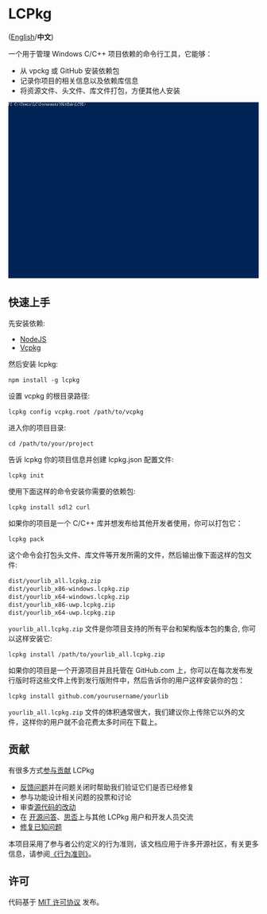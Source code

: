 # LCPkg

([English](README.md)/**中文**)

一个用于管理 Windows C/C++ 项目依赖的命令行工具，它能够：

- 从 vpckg 或 GitHub 安装依赖包
- 记录你项目的相关信息以及依赖库信息
- 将资源文件、头文件、库文件打包，方便其他人安装

[![Screenshot](assets/lcpkg-screenshot.gif)](assets/lcpkg-screenshot.gif)

## 快速上手

先安装依赖:

- [NodeJS](https://nodejs.org/en/)
- [Vcpkg](https://github.com/microsoft/vcpkg)

然后安装 lcpkg:

    npm install -g lcpkg

设置 vcpkg 的根目录路径:

    lcpkg config vcpkg.root /path/to/vcpkg

进入你的项目目录:

    cd /path/to/your/project

告诉 lcpkg 你的项目信息并创建 lcpkg.json 配置文件:

    lcpkg init

使用下面这样的命令安装你需要的依赖包:

    lcpkg install sdl2 curl

如果你的项目是一个 C/C++ 库并想发布给其他开发者使用，你可以打包它：

    lcpkg pack

这个命令会打包头文件、库文件等开发所需的文件，然后输出像下面这样的包文件:

    dist/yourlib_all.lcpkg.zip
    dist/yourlib_x86-windows.lcpkg.zip
    dist/yourlib_x64-windows.lcpkg.zip
    dist/yourlib_x86-uwp.lcpkg.zip
    dist/yourlib_x64-uwp.lcpkg.zip

`yourlib_all.lcpkg.zip` 文件是你项目支持的所有平台和架构版本包的集合, 你可以这样安装它:

    lcpkg install /path/to/yourlib_all.lcpkg.zip

如果你的项目是一个开源项目并且托管在 GitHub.com 上，你可以在每次发布发行版时将这些文件上传到发行版附件中，然后告诉你的用户这样安装你的包：

    lcpkg install github.com/yourusername/yourlib

`yourlib_all.lcpkg.zip` 文件的体积通常很大，我们建议你上传除它以外的文件，这样你的用户就不会花费太多时间在下载上。

## 贡献

有很多方式[参与贡献](CONTRIBUTING.zh-cn.md) LCPkg

- [反馈问题](https://github.com/lc-soft/lcpkg/issues)并在问题关闭时帮助我们验证它们是否已经修复
- 参与功能设计相关问题的投票和讨论
- 审查[源代码的改动](https://github.com/lc-soft/lcpkg/pulls)
- 在 [开源问答](https://www.oschina.net/question/ask)、[思否](https://segmentfault.com/)上与其他 LCPkg 用户和开发人员交流
- [修复已知问题](CONTRIBUTING.zh-cn.md)

本项目采用了参与者公约定义的行为准则，该文档应用于许多开源社区，有关更多信息，请参阅[《行为准则》](CODE_OF_CONDUCT.zh-cn.md)。

## 许可

代码基于 [MIT 许可协议](LICENSE) 发布。
